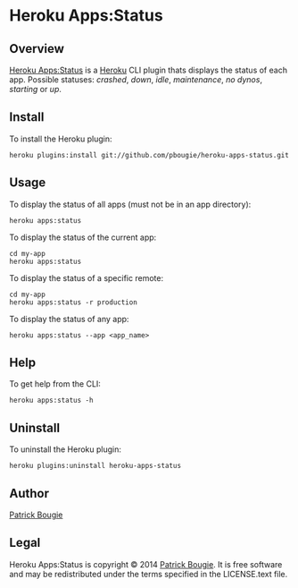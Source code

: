 # Heroku Apps:Status

## Overview
[Heroku Apps:Status](https://github.com/pbougie/heroku-apps-status) is a [Heroku](https://www.heroku.com/) CLI plugin thats displays the status of each app. Possible statuses: _crashed_, _down_, _idle_, _maintenance_, _no dynos_, _starting_ or _up_.


## Install

To install the Heroku plugin:

	heroku plugins:install git://github.com/pbougie/heroku-apps-status.git


## Usage

To display the status of all apps (must not be in an app directory):

	heroku apps:status

To display the status of the current app:

	cd my-app
	heroku apps:status

To display the status of a specific remote:

	cd my-app
	heroku apps:status -r production

To display the status of any app:

    heroku apps:status --app <app_name>


## Help

To get help from the CLI:

	heroku apps:status -h


## Uninstall

To uninstall the Heroku plugin:

	heroku plugins:uninstall heroku-apps-status


## Author
[Patrick Bougie](http://patrickbougie.com/)


## Legal
Heroku Apps:Status is copyright © 2014 [Patrick Bougie](http://patrickbougie.com/). It is free software and may be redistributed under the terms specified in the LICENSE.text file.
